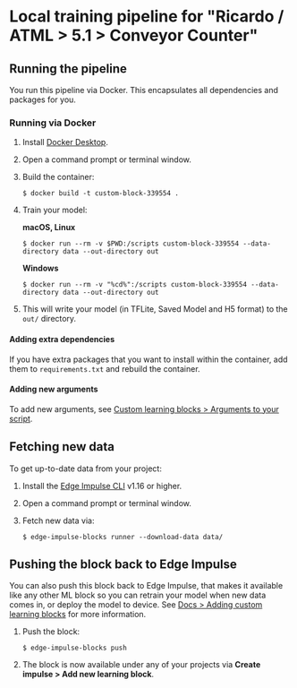 # Local training pipeline for "Ricardo / ATML > 5.1 > Conveyor Counter"

## Running the pipeline

You run this pipeline via Docker. This encapsulates all dependencies and packages for you.

### Running via Docker

1. Install [Docker Desktop](https://www.docker.com/products/docker-desktop/).
2. Open a command prompt or terminal window.
3. Build the container:

    ```
    $ docker build -t custom-block-339554 .
    ```

4. Train your model:

    **macOS, Linux**

    ```
    $ docker run --rm -v $PWD:/scripts custom-block-339554 --data-directory data --out-directory out
    ```

    **Windows**

    ```
    $ docker run --rm -v "%cd%":/scripts custom-block-339554 --data-directory data --out-directory out
    ```

5. This will write your model (in TFLite, Saved Model and H5 format) to the `out/` directory.

#### Adding extra dependencies

If you have extra packages that you want to install within the container, add them to `requirements.txt` and rebuild the container.

#### Adding new arguments

To add new arguments, see [Custom learning blocks > Arguments to your script](https://docs.edgeimpulse.com/docs/edge-impulse-studio/learning-blocks/adding-custom-learning-blocks#arguments-to-your-script).

## Fetching new data

To get up-to-date data from your project:

1. Install the [Edge Impulse CLI](https://docs.edgeimpulse.com/docs/edge-impulse-cli/cli-installation) v1.16 or higher.
2. Open a command prompt or terminal window.
3. Fetch new data via:

    ```
    $ edge-impulse-blocks runner --download-data data/
    ```

## Pushing the block back to Edge Impulse

You can also push this block back to Edge Impulse, that makes it available like any other ML block so you can retrain your model when new data comes in, or deploy the model to device. See [Docs > Adding custom learning blocks](https://docs.edgeimpulse.com/docs/edge-impulse-studio/organizations/adding-custom-transfer-learning-models) for more information.

1. Push the block:

    ```
    $ edge-impulse-blocks push
    ```

2. The block is now available under any of your projects via **Create impulse > Add new learning block**.
